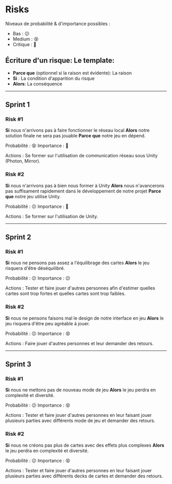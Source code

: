 # Risks

Niveaux de probabilité & d'importance possibles :
- Bas : :confused:
- Medium : :dizzy_face:
- Critique : :rotating_light:

## Écriture d'un risque: Le template:

- **Parce que** (optionnel si la raison est évidente): La raison 
- **Si** : La condition d'apparition du risque
- **Alors**: La conséquence
----------------------------------------------------------------
## Sprint 1

### Risk #1

**Si** nous n'arrivons pas à faire fonctionner le réseau local
**Alors** notre solution finale ne sera pas jouable
**Parce que** notre jeu en dépend.

Probabilité : :dizzy_face: 
Importance : :rotating_light: 

Actions : Se former sur l'utilisation de communication réseau sous Unity (Photon, Mirror).

### Risk #2

**Si** nous n'arrivons pas à bien nous former à Unity
**Alors** nous n'avancerons pas suffisament rapidement dans le développement de notre projet
**Parce que** notre jeu utilise Unity.

Probabilité : :confused: 
Importance : :rotating_light: 

Actions : Se former sur l'utilisation de Unity.

----------------------------------------------------------------
## Sprint 2

### Risk #1

**Si** nous ne pensons pas assez a l'équilibrage des cartes 
**Alors** le jeu risquera d'être déséquilibré.

Probabilité : :confused: 
Importance : :confused: 

Actions : Tester et faire jouer d'autres personnes afin d'estimer quelles cartes sont trop fortes et quelles cartes sont trop faibles.

### Risk #2

**Si** nous ne pensons faisons mal le design de notre interface en jeu
**Alors** le jeu risquera d'être peu agréable à jouer.

Probabilité : :confused: 
Importance : :dizzy_face: 

Actions : Faire jouer d'autres personnes et leur demander des retours.

----------------------------------------------------------------
## Sprint 3

### Risk #1

**Si** nous ne mettons pas de nouveau mode de jeu 
**Alors** le jeu perdra en complexité et diversité.

Probabilité : :confused: 
Importance : :dizzy_face: 

Actions : Tester et faire jouer d'autres personnes en leur faisant jouer plusieurs parties avec différents mode de jeu et demander des retours.

### Risk #2

**Si** nous ne créons pas plus de cartes avec des effets plus complexes
**Alors** le jeu perdra en complexité et diversité.

Probabilité : :confused: 
Importance : :dizzy_face: 

Actions : Tester et faire jouer d'autres personnes en leur faisant jouer plusieurs parties avec différents decks de cartes et demander des retours.
